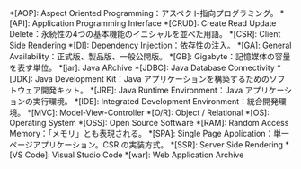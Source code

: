 <!-- markdownlint-disable-file MD041 -->
<!-- 省略語の用語集として使用します。 -->
*[AOP]: Aspect Oriented Programming：アスペクト指向プログラミング。
*[API]: Application Programming Interface
*[CRUD]: Create Read Update Delete：永続性の4つの基本機能のイニシャルを並べた用語。
*[CSR]: Client Side Rendering
*[DI]: Dependency Injection：依存性の注入。
*[GA]: General Availability：正式版、製品版、一般公開版。
*[GB]: Gigabyte：記憶媒体の容量を表す単位。
*[jar]: Java ARchive
*[JDBC]: Java Database Connectivity
*[JDK]: Java Development Kit：Java アプリケーションを構築するためのソフトウェア開発キット。
*[JRE]: Java Runtime Environment：Java アプリケーションの実行環境。
*[IDE]: Integrated Development Environment：統合開発環境。
*[MVC]: Model-View-Controller
*[O/R]: Object / Relational
*[OS]: Operating System
*[OSS]: Open Source Software
*[RAM]: Random Access Memory：「メモリ」とも表現される。
*[SPA]: Single Page Application：単一ページアプリケーション。CSR の実装方式。
*[SSR]: Server Side Rendering
*[VS Code]: Visual Studio Code
*[war]: Web Application Archive
